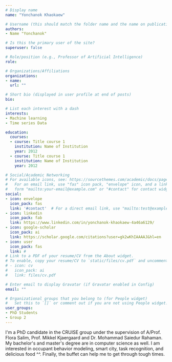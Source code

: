 ```yaml
---
# Display name
name: "Yonchanok Khaokaew"

# Username (this should match the folder name and the name on publications)
authors:
- Name "Yonchanok"

# Is this the primary user of the site?
superuser: false

# Role/position (e.g., Professor of Artificial Intelligence)
role:

# Organizations/Affiliations
organizations:
- name:
  url: ""

# Short bio (displayed in user profile at end of posts)
bio:

# List each interest with a dash
interests:
- Machine learning
- Time series Data

education:
  courses:
  - course: Title course 1
    institution: Name of Institution
    year: 2012
  - course: Title course 1
    institution: Name of Institution
    year: 2012

# Social/Academic Networking
# For available icons, see: https://sourcethemes.com/academic/docs/page-builder/#icons
#   For an email link, use "fas" icon pack, "envelope" icon, and a link in the
#   form "mailto:your-email@example.com" or "#contact" for contact widget.
social:
- icon: envelope
  icon_pack: fas
  link: '#contact'  # For a direct email link, use "mailto:test@example.org".
- icon: linkedin
  icon_pack: fab
  link: https://www.linkedin.com/in/yonchanok-khaokaew-4a46a6129/
- icon: google-scholar
  icon_pack: ai
  link: https://scholar.google.com/citations?user=gk2wKhIAAAAJ&hl=en
- icon: user
  icon_pack: fas
  link: #
# Link to a PDF of your resume/CV from the About widget.
# To enable, copy your resume/CV to `static/files/cv.pdf` and uncomment the lines below.
# - icon: cv
#   icon_pack: ai
#   link: files/cv.pdf

# Enter email to display Gravatar (if Gravatar enabled in Config)
email: ""

# Organizational groups that you belong to (for People widget)
#   Set this to `[]` or comment out if you are not using People widget.
user_groups:
- PhD Students
- Group 2
---
```

I'm a PhD candidate in the CRUISE group under the supervision of A/Prof. Flora Salim, Prof. Mikkel Kjaergaard and Dr. Mohammad Saiedur Rahaman. My bachelor's and master's degree are in computer science as well. I am interested in occupant behavior modeling, smart city, task recognition, and delicious food ^^. Finally, the buffet can help me to get through tough times.
